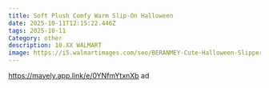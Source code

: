 ```yaml
---
title: Soft Plush Comfy Warm Slip-On Halloween
date: 2025-10-11T12:15:22.446Z
tags: 2025-10-11
Category: other
description: 10.XX WALMART
image: https://i5.walmartimages.com/seo/BERANMEY-Cute-Halloween-Slippers-Women-Perfect-Soft-Plush-Comfy-Warm-Slip-On-Halloween-Pumpkin-Bat-Slippers-fo-Women-Indoor-Fluffy-House-Slippers-Wom_4d6b7dad-81fc-4ede-b5e2-cfc4fd1b9dc0.382b26bfdd9651e37e8b5f9d8f75b3d1.png?odnHeight=2000&odnWidth=2000&odnBg=FFFFFF
---
```

https://mavely.app.link/e/0YNfmYtxnXb     ad